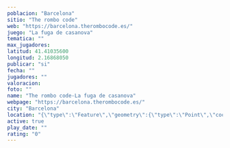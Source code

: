 ```yaml
---
poblacion: "Barcelona"
sitio: "The rombo code"
web: "https://barcelona.therombocode.es/"
juego: "La fuga de casanova"
tematica: ""
max_jugadores: 
latitud: 41.41035600
longitud: 2.16868050
publicar: "si"
fecha: ""
jugadores: ""
valoracion: 
foto: ""
name: "The rombo code-La fuga de casanova"
webpage: "https://barcelona.therombocode.es/"
city: "Barcelona"
location: "{\"type\":\"Feature\",\"geometry\":{\"type\":\"Point\",\"coordinates\":[41.410356,2.1686805]}}"
active: true
play_date: ""
rating: "0"
---
```

